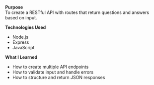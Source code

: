**Purpose**  
To create a RESTful API with routes that return questions and answers based on input.

**Technologies Used**  
- Node.js  
- Express  
- JavaScript  

**What I Learned**  
- How to create multiple API endpoints  
- How to validate input and handle errors  
- How to structure and return JSON responses  
